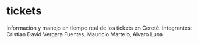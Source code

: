 # tickets
Información y manejo en tiempo real de los tickets en Cereté.
Integrantes:
Cristian David Vergara Fuentes,
Mauricio Martelo,
Alvaro Luna
